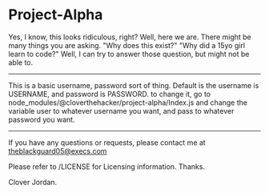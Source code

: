 # Project-Alpha
Yes, I know, this looks ridiculous, right? Well, here we are.
There might be many things you are asking. "Why does this exist?" "Why did a 15yo girl learn to code?" Well,
I can try to answer those question, but might not be able to.

---

This is a basic username, password sort of thing. Default is the username is USERNAME, and password is PASSWORD. 
to change it, go to node_modules/@cloverthehacker/project-alpha/Index.js and change the variable user to 
whatever username you want, and pass to whatever password you want.

---

If you have any questions or requests, please contact me at theblackguard05@execs.com

Please refer to /LICENSE for Licensing information. Thanks.

Clover Jordan.